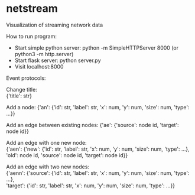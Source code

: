 # netstream
Visualization of streaming network data

How to run program:
* Start simple python server: python -m SimpleHTTPServer 8000 (or python3 -m http.server)
* Start flask server: python server.py
* Visit localhost:8000

Event protocols:

Change title:  
{'title': str}

Add a node:
{'an': {'id': str, 'label': str, 'x': num, 'y': num, 'size': num, 'type': ...}}  

Add an edge between existing nodes:
{'ae': {'source': node id, 'target': node id}}  

Add an edge with one new node:  
{'aen': {'new': {'id': str, 'label': str, 'x': num, 'y': num, 'size': num, 'type': ...},   
         'old': node id,
         'source': node id, 'target': node id}}  

Add an edge with two new nodes:  
{'aenn': {'source': {'id': str, 'label': str, 'x': num, 'y': num, 'size': num, 'type': ...},   
          'target': {'id': str, 'label': str, 'x': num, 'y': num, 'size': num, 'type': ...}}  
